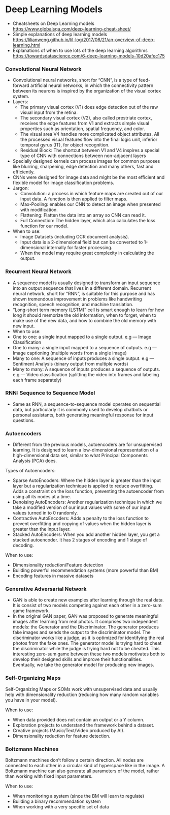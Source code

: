 # Deep Learning Models

- Cheatsheets on Deep Learning models https://www.globalsqa.com/deep-learning-cheat-sheet/
- Simple explanations of deep learning models https://lilianweng.github.io/lil-log/2017/06/21/an-overview-of-deep-learning.html
- Explanations of when to use lots of the deep learning algorithms https://towardsdatascience.com/6-deep-learning-models-10d20afec175

### Convolutional Neural Network

- Convolutional neural networks, short for “CNN”, is a type of feed-forward artificial neural networks, in which the connectivity pattern between its neurons is inspired by the organization of the visual cortex system.
- Layers:
    - The primary visual cortex (V1) does edge detection out of the raw visual input from the retina. 
    - The secondary visual cortex (V2), also called prestriate cortex, receives the edge features from V1 and extracts simple visual properties such as orientation, spatial frequency, and color. 
    - The visual area V4 handles more complicated object attributes. All the processed visual features flow into the final logic unit, inferior temporal gyrus (IT), for object recognition.
    - Residual Block: The shortcut between V1 and V4 inspires a special type of CNN with connections between non-adjacent layers
- Specially designed kernels can process images for common purposes like blurring, sharpening, edge detection and many others, fast and efficiently.
- CNNs were designed for image data and might be the most efficient and flexible model for image classification problems.
- Jargon:
    - Convolution: a process in which feature maps are created out of our input data. A function is then applied to filter maps. 
    - Max-Pooling: enables our CNN to detect an image when presented with modification.
    - Flattening: Flatten the data into an array so CNN can read it.
    - Full Connection: The hidden layer, which also calculates the loss function for our model.
- When to use:
    - Image Datasets (including OCR document analysis).
    - Input data is a 2-dimensional field but can be converted to 1-dimensional internally for faster processing.
    - When the model may require great complexity in calculating the output.

### Recurrent Neural Network

- A sequence model is usually designed to transform an input sequence into an output sequence that lives in a different domain. Recurrent neural network, short for “RNN”, is suitable for this purpose and has shown tremendous improvement in problems like handwriting recognition, speech recognition, and machine translation.
- “Long-short term memory (LSTM)” cell is smart enough to learn for how long it should memorize the old information, when to forget, when to make use of the new data, and how to combine the old memory with new input.
- When to use:
- One to one: a single input mapped to a single output. e.g — Image Classification
- One to many: a single input mapped to a sequence of outputs. e.g — Image captioning (multiple words from a single image)
- Many to one: A sequence of inputs produces a single output. e.g — Sentiment Analysis (binary output from multiple words)
- Many to many: A sequence of inputs produces a sequence of outputs. e.g — Video classification (splitting the video into frames and labeling each frame separately)

### RNN: Sequence to Sequence Model

- Same as RNN, a sequence-to-sequence model operates on sequential data, but particularly it is commonly used to develop chatbots or personal assistants, both generating meaningful response for input questions.


### Autoencoders

- Different from the previous models, autoencoders are for unsupervised learning. It is designed to learn a low-dimensional representation of a high-dimensional data set, similar to what Principal Components Analysis (PCA) does.

Types of Autoencoders:
- Sparse AutoEncoders: Where the hidden layer is greater than the input layer but a regularization technique is applied to reduce overfitting. Adds a constraint on the loss function, preventing the autoencoder from using all its nodes at a time.
- Denoising AutoEncoders: Another regularization technique in which we take a modified version of our input values with some of our input values turned in to 0 randomly.
- Contractive AutoEncoders: Adds a penalty to the loss function to prevent overfitting and copying of values when the hidden layer is greater than the input layer.
- Stacked AutoEncoders: When you add another hidden layer, you get a stacked autoencoder. It has 2 stages of encoding and 1 stage of decoding.

When to use:
- Dimensionality reduction/Feature detection
- Building powerful recommendation systems (more powerful than BM)
- Encoding features in massive datasets

### Generative Adversarial Network

- GAN is able to create new examples after learning through the real data. It is consist of two models competing against each other in a zero-sum game framework.
- In the original GAN paper, GAN was proposed to generate meaningful images after learning from real photos. It comprises two independent models: the Generator and the Discriminator. The generator produces fake images and sends the output to the discriminator model. The discriminator works like a judge, as it is optimized for identifying the real photos from the fake ones. The generator model is trying hard to cheat the discriminator while the judge is trying hard not to be cheated. This interesting zero-sum game between these two models motivates both to develop their designed skills and improve their functionalities. Eventually, we take the generator model for producing new images.

### Self-Organizing Maps

Self-Organizing Maps or SOMs work with unsupervised data and usually help with dimensionality reduction (reducing how many random variables you have in your model).

When to use:
- When data provided does not contain an output or a Y column.
- Exploration projects to understand the framework behind a dataset.
- Creative projects (Music/Text/Video produced by AI).
- Dimensionality reduction for feature detection.


### Boltzmann Machines

Boltzmann machines don’t follow a certain direction. All nodes are connected to each other in a circular kind of hyperspace like in the image.
A Boltzmann machine can also generate all parameters of the model, rather than working with fixed input parameters.

When to use:
- When monitoring a system (since the BM will learn to regulate)
- Building a binary recommendation system
- When working with a very specific set of data